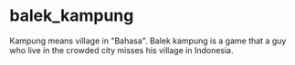 # balek_kampung
Kampung means village in "Bahasa". Balek kampung is a game that a guy who live in the crowded city misses his village in Indonesia.
